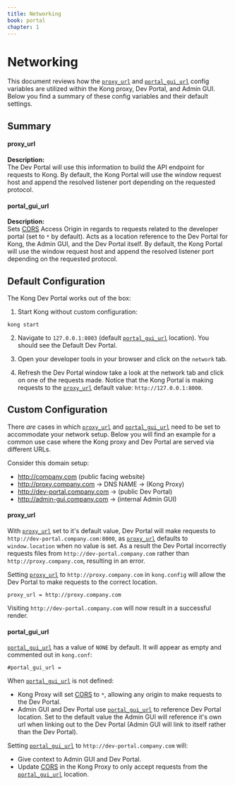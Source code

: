 ```yaml
---
title: Networking
book: portal
chapter: 1
---
```


# Networking

This document reviews how the [`proxy_url`](/docs/latest/developer-portal/property-reference#proxy_url)
and [`portal_gui_url`](/docs/latest/developer-portal/property-reference#portal_gui_url) config variables are utilized within the Kong proxy, Dev Portal, and Admin GUI. Below you find a summary of these config variables and their default settings.

## Summary

#### proxy_url
  
**Description:**  
The Dev Portal will use this information to build the API endpoint for requests to Kong. By default, the Kong Portal will use the window request host and append the resolved listener port depending on the requested protocol.

#### portal_gui_url

**Description:**  
Sets [CORS](https://developer.mozilla.org/en-US/docs/Web/HTTP/CORS) Access Origin in regards to requests related to the developer portal (set to `*` by default).  Acts as a location reference to the Dev Portal for Kong, the Admin GUI, and the Dev Portal itself. By default, the Kong Portal will use the window request host and append the resolved listener port depending on the requested protocol.


## Default Configuration

The Kong Dev Portal works out of the box:

1. Start Kong without custom configuration:

```
kong start
```

2. Navigate to `127.0.0.1:8003` (default [`portal_gui_url`](/docs/latest/developer-portal/property-reference#portal_gui_url) location).  You should see the Default Dev Portal.

3. Open your developer tools in your browser and click on the `network` tab.

4. Refresh the Dev Portal window take a look at the network tab and click on one of the requests made.  Notice that the Kong Portal is making requests to the [`proxy_url`](/docs/latest/developer-portal/property-reference#proxy_url) default value: `http://127.0.0.1:8000`.


## Custom Configuration

There _are_ cases in which [`proxy_url`](/docs/latest/developer-portal/property-reference#proxy_url) and [`portal_gui_url`](/docs/latest/developer-portal/property-reference#portal_gui_url) need to be set to accommodate your network setup.  Below you will find an example for a common use case where the Kong proxy and Dev Portal are served via different URLs.

Consider this domain setup:

- http://company.com (public facing website)
- http://proxy.company.com -> DNS NAME -> (Kong Proxy)
- http://dev-portal.company.com -> (public Dev Portal)
- http://admin-gui.company.com -> (internal Admin GUI)


#### proxy_url

With [`proxy_url`](/docs/latest/developer-portal/property-reference#proxy_url) set to it's default value, Dev Portal will make requests to `http://dev-portal.company.com:8000`, as [`proxy_url`](/docs/latest/developer-portal/property-reference#proxy_url) defaults to `window.location` when no value is set.  As a result the Dev Portal incorrectly requests files from `http://dev-portal.company.com` rather than `http://proxy.company.com`, resulting in an error.

Setting [`proxy_url`](/docs/latest/developer-portal/property-reference#proxy_url) to `http://proxy.company.com` in `kong.config` will allow the Dev Portal to make requests to the correct location.  

```
proxy_url = http://proxy.company.com
```

Visiting `http://dev-portal.company.com` will now result in a successful render.


#### portal_gui_url

[`portal_gui_url`](/docs/latest/developer-portal/property-reference#portal_gui_url) has a value of `NONE` by default. It will appear as empty and commented out in `kong.conf`:
```
#portal_gui_url =
```
When [`portal_gui_url`](/docs/latest/developer-portal/property-reference#portal_gui_url) is not defined:  
  - Kong Proxy will set [CORS](https://developer.mozilla.org/en-US/docs/Web/HTTP/CORS) to `*`, allowing any origin to make requests to the Dev Portal.
  - Admin GUI and Dev Portal use [`portal_gui_url`](/docs/latest/developer-portal/property-reference#portal_gui_url) to reference Dev Portal location. Set to the default value the Admin GUI will reference it's own url when linking out to the Dev Portal (Admin GUI will link to itself rather than the Dev Portal).

Setting [`portal_gui_url`](/docs/latest/developer-portal/property-reference#portal_gui_url) to `http://dev-portal.company.com` will:  
  - Give context to Admin GUI and Dev Portal.
  - Update [CORS](https://developer.mozilla.org/en-US/docs/Web/HTTP/CORS) in the Kong Proxy to only accept requests from the [`portal_gui_url`](/docs/latest/developer-portal/property-reference#portal_gui_url) location.
